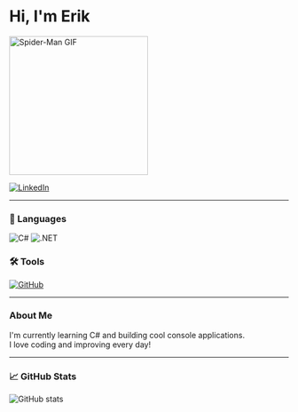<h1>Hi, I'm Erik</h1>

<p>
  <img src="https://media0.giphy.com/media/v1.Y2lkPTc5MGI3NjExazNpMnViZG5ycm5ibXByY3luM3J6dG1zYzNrZjZzaGtsbDl0MDM5aSZlcD12MV9pbnRlcm5hbF9naWZfYnlfaWQmY3Q9Zw/m3SYKzhmod1IY/giphy.gif" width="250" alt="Spider-Man GIF"/>
</p>

<p>
  <a href="https://www.linkedin.com/in/erik-jonsson-b16680368/">
    <img src="https://img.shields.io/badge/LinkedIn-0077B5?style=for-the-badge&logo=linkedin&logoColor=white" alt="LinkedIn" />
  </a>
</p>

---

### 🚀 Languages

<p>
  <img alt="C#" src="https://img.shields.io/badge/C%23-239120?style=for-the-badge&logo=c-sharp&logoColor=white" />
  <img alt=".NET" src="https://img.shields.io/badge/.NET-512BD4?style=for-the-badge&logo=dotnet&logoColor=white" />
</p>

### 🛠️ Tools

<p>
  <a href="https://github.com/EriksDevelopment">
    <img alt="GitHub" src="https://img.shields.io/badge/GitHub-181717?style=for-the-badge&logo=github&logoColor=white" />
  </a>
</p>

---

### About Me

I'm currently learning C# and building cool console applications.  
I love coding and improving every day!

---

### 📈 GitHub Stats

<p>
  <img src="https://github-readme-stats.vercel.app/api?username=EriksDevelopment&show_icons=true&theme=radical" alt="GitHub stats" />
</p>
